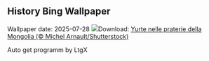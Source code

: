 ## History Bing Wallpaper
Wallpaper date: 2025-07-28
![](https://www.bing.com/th?id=OHR.MongoliaYurts_IT-IT8478321001_UHD.jpg&w=1000)Download: [Yurte nelle praterie della Mongolia (© Michel Arnault/Shutterstock)](https://www.bing.com/th?id=OHR.MongoliaYurts_IT-IT8478321001_UHD.jpg)

Auto get programm by LtgX
